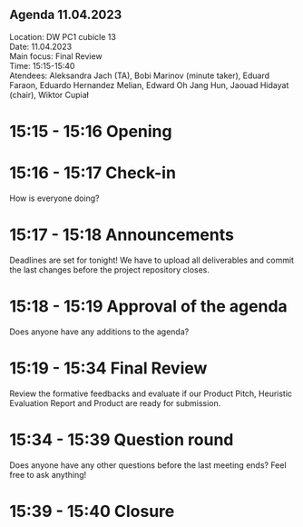 ## Agenda 11.04.2023

Location:		DW PC1 cubicle 13 \
Date:           11.04.2023 \
Main focus:     Final Review \
Time:			15:15-15:40 \
Atendees:       Aleksandra Jach (TA), Bobi Marinov (minute taker), Eduard Faraon, Eduardo Hernandez Melian, Edward Oh Jang Hun, Jaouad Hidayat (chair), Wiktor Cupiał

# 15:15 - 15:16 Opening 

# 15:16 - 15:17 Check-in
How is everyone doing?

# 15:17 - 15:18 Announcements
Deadlines are set for tonight! We have to upload all deliverables and commit the last changes before the project repository closes.

# 15:18 - 15:19 Approval of the agenda
Does anyone have any additions to the agenda?

# 15:19 - 15:34 Final Review
Review the formative feedbacks and evaluate if our Product Pitch, Heuristic Evaluation Report and Product are ready for submission.

# 15:34 - 15:39 Question round
Does anyone have any other questions before the last meeting ends? Feel free to ask anything!

# 15:39 - 15:40 Closure
